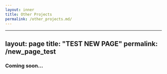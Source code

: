 ```yaml
---
layout: inner
title: Other Projects
permalink: /other_projects.md/
---
```

---
layout: page
title: "TEST NEW PAGE"
permalink: /new_page_test
---
### Coming soon...
